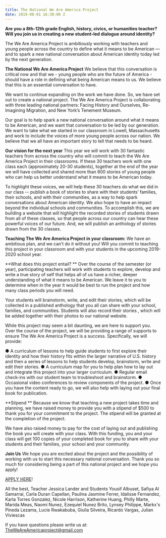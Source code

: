 ```yaml
---
title: The National We Are America Project
date: 2019-08-01 16:30:00 Z
---
```


**Are you a 8th-12th grade English, history, civics, or humanities teacher? 
Will you join us in creating a new student-led dialogue around identity?**

The We Are America Project is ambitiously working with teachers and young people across the country to define what it means to be American — and to spark a new national conversation about American identity today led by the next generation. 

**The National We Are America Project**
We believe that this conversation is critical now and that we - young people who are the future of America - should have a role in defining what being American means to us. We believe that this is an essential conversation to have. 

We want to continue expanding on the work we have done. So, we have set out to create a national project. The We Are America Project is collaborating with three leading national partners: Facing History and Ourselves, Re-Imagining Migration, and New York’s Tenement Museum.

Our goal is to help spark a new national conversation around what it means to be American, and we want that conversation to be led by our generation.  We want to take what we started in our classroom in Lowell, Massachusetts and work to include the voices of more young people across our nation. We believe that we all have an important story to tell that needs to be heard.

**Our vision for the next year**
This year we will work with 30 fantastic teachers from across the country who will commit to teach the We Are America Project in their classrooms. If these 30 teachers work with one class each (approximately 20-30 students), together at the end of the year we will have collected and shared more than 800 stories of young people who can help us better understand what it means to be American today.

To highlight these voices, we will help these 30 teachers do what we did in our class -- publish a book of stories to share with their students’ families, their schools, and with their communities, as a way to help spark conversations about American identity. We also hope to have an impact beyond the individual schools and communities.  To accomplish this, we are building a website that will highlight the recorded stories of students drawn from all of these classes, so that people across our country can hear these powerful voices of our future.  And, we will publish an anthology of stories drawn from the 30 classes.

**Teaching The We Are America Project in your classroom:**
We have an ambitious plan, and we can’t do it without you! Will you commit to teaching this project in your classroom and with your students in the upcoming 2019-2020 school year. 

**What does this project entail? **
Over the course of the semester (or year), participating teachers will work with students to explore, develop and write a true story of self that helps all of us have a richer, deeper understanding of what it means to be American.  We leave it to you to determine when in the year it would be best to run the project and how many class periods you will need.

Your students will brainstorm, write, and edit their stories, which will be collected in a published anthology that you all can share with your school, families, and communities.  Students will also record their stories , which will be added together with their photos to our national website.

While this project may seem a bit daunting, we are here to support you. 
Over the course of the project, we will be providing a range of supports to ensure The We Are America Project is a success. Specifically, we will provide:

●	A curriculum of lessons to help guide students to first explore their identity and how their history fits within the larger narrative of U.S. history and then a series of lessons to help students develop, brainstorm, write and edit their stories.
●	A curriculum map for you to help plan how to lay out and integrate this project into your larger curriculum.
●	Regular email check-ins with our student team to troubleshoot and brainstorm.
●	Occasional video conferences to review components of the project.
●	Once you have the content ready to go, we will also help with laying out your final book for publication.

**Stipend **
Because we know that teaching a new project takes time and planning, we have raised money to provide you with a stipend of $500 to thank you for your commitment to the project.  The stipend will be granted at the completion of the project.

We have also raised money to pay for the cost of laying out and publishing the book you will create with your class. With this funding, you and your class will get 100 copies of your completed book for you to share with your students and their families, your school and your community.

**Join Us**
We hope you are excited about the project and the possibility of working with us to start this necessary national conversation. Thank you so much for considering being a part of this national project and we hope you apply!

[APPLY HERE](https://docs.google.com/forms/d/e/1FAIpQLScL58YbTM2_tUYcmdr5aSwjBgFiWLfMeEOtBS3zzGL575Fiug/viewform)! 

All the best,
Teacher Jessica Lander and Students Yousif Albuset, Safiya Al Samarrai, Carla Duran Capellan, Paulina Jasmine Ferrer, Idalisse Fernandez, Karla Torres Gonzalez, Nicole Harrison, Katherine Huang, Philly Marte, Marida Meas, Naomi Nunez, Ezequiel Nunez Brito, Lynsey Philippe, Markx's Pineda Lezama, Lucie Rwakabuba, Giulia Silveira, Ricardo Vargas, Julian Viviescas

If you have questions please write us at: TheWeAreAmericaproject@gmail.com

